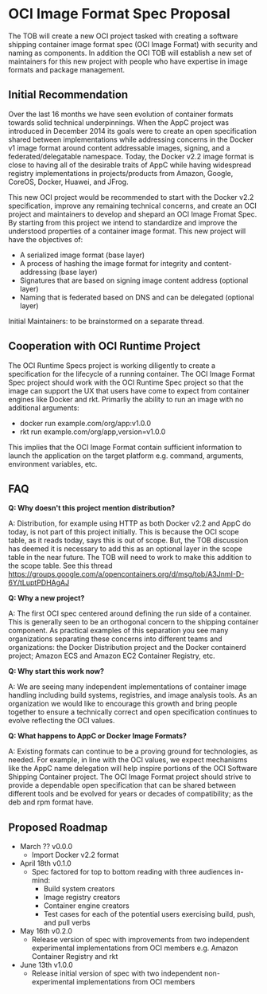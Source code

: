 # OCI Image Format Spec Proposal

The TOB will create a new OCI project tasked with creating a software shipping container image format spec (OCI Image Format) with security and naming as components. In addition the OCI TOB will establish a new set of maintainers for this new project with people who have expertise in image formats and package management.

## Initial Recommendation

Over the last 16 months we have seen evolution of container formats towards solid technical underpinnings. When the AppC project was introduced in December 2014 its goals were to create an open specification shared between implementations while addressing concerns in the Docker v1 image format around content addressable images, signing, and a federated/delegatable namespace. Today, the Docker v2.2 image format is close to having all of the desirable traits of AppC while having widespread registry implementations in projects/products from Amazon, Google, CoreOS, Docker, Huawei, and JFrog.

This new OCI project would be recommended to start with the Docker v2.2 specification, improve any remaining technical concerns, and create an OCI project and maintainers to develop and shepard an OCI Image Fromat Spec. By starting from this project we intend to standardize and improve the understood properties of a container image format. This new project will have the objectives of:

* A serialized image format (base layer)
* A process of hashing the image format for integrity and content-addressing (base layer)
* Signatures that are based on signing image content address (optional layer)
* Naming that is federated based on DNS and can be delegated (optional layer)

Initial Maintainers: to be brainstormed on a separate thread.

## Cooperation with OCI Runtime Project

The OCI Runtime Specs project is working diligently to create a specification for the lifecycle of a running container. The OCI Image Format Spec project should work with the OCI Runtime Spec project so that the image can support the UX that users have come to expect from container engines like Docker and rkt. Primarliy the ability to run an image with no additional arguments:

* docker run example.com/org/app:v1.0.0
* rkt run example.com/org/app,version=v1.0.0

This implies that the OCI Image Format contain sufficient information to launch the application on the target platform e.g. command, arguments, environment variables, etc.

## FAQ

**Q: Why doesn't this project mention distribution?**

A: Distribution, for example using HTTP as both Docker v2.2 and AppC do today, is not part of this project initially. This is because the OCI scope table, as it reads today, says this is out of scope. But, the TOB discussion has deemed it is necessary to add this as an optional layer in the scope table in the near future. The TOB will need to work to make this addition to the scope table. See this thread https://groups.google.com/a/opencontainers.org/d/msg/tob/A3JnmI-D-6Y/tLuptPDHAgAJ

**Q: Why a new project?**

A: The first OCI spec centered around defining the run side of a container. This is generally seen to be an orthogonal concern to the shipping container component. As practical examples of this separation you see many organizations separating these concerns into different teams and organizations: the Docker Distribution project and the Docker containerd project; Amazon ECS and Amazon EC2 Container Registry, etc.

**Q: Why start this work now?**

A: We are seeing many independent implementations of container image handling including build systems, registries, and image analysis tools. As an organization we would like to encourage this growth and bring people together to ensure a technically correct and open specification continues to evolve reflecting the OCI values.

**Q: What happens to AppC or Docker Image Formats?**

A: Existing formats can continue to be a proving ground for technologies, as needed. For example, in line with the OCI values, we expect mechanisms like the AppC name delegation will help inspire portions of the OCI Software Shipping Container project. The OCI Image Format project should strive to provide a dependable open specification that can be shared between different tools and be evolved for years or decades of compatibility; as the deb and rpm format have.

## Proposed Roadmap

* March ?? v0.0.0
  * Import Docker v2.2 format
* April 18th v0.1.0
  * Spec factored for top to bottom reading with three audiences in-mind:
    * Build system creators
    * Image registry creators
    * Container engine creators
    * Test cases for each of the potential users exercising build, push, and pull verbs
* May 16th v0.2.0
  * Release version of spec with improvements from two independent experimental implementations from OCI members e.g. Amazon Container Registry and rkt
* June 13th v1.0.0
  * Release initial version of spec with two independent non-experimental implementations from OCI members

